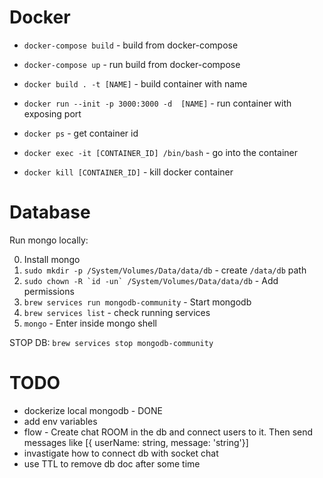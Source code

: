 # Docker

- `docker-compose build` - build from docker-compose
- `docker-compose up` - run build from docker-compose

- `docker build . -t [NAME]` - build container with name
- `docker run --init -p 3000:3000 -d  [NAME]` - run container with exposing port
- `docker ps` - get container id
- `docker exec -it [CONTAINER_ID] /bin/bash` - go into the container
- `docker kill [CONTAINER_ID]` - kill docker container

# Database

Run mongo locally:

0. Install mongo
1. `sudo mkdir -p /System/Volumes/Data/data/db` - create `/data/db` path
2. ``sudo chown -R `id -un` /System/Volumes/Data/data/db`` - Add permissions
3. `brew services run mongodb-community` - Start mongodb
4. `brew services list` - check running services
5. `mongo` - Enter inside mongo shell

STOP DB: `brew services stop mongodb-community`

# TODO

- dockerize local mongodb - DONE
- add env variables
- flow - Create chat ROOM in the db and connect users to it. Then send messages like [{ userName: string, message: 'string'}]
- invastigate how to connect db with socket chat
- use TTL to remove db doc after some time
